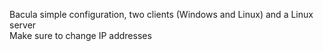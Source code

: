 <p>Bacula simple configuration, two clients (Windows and Linux) and a Linux server<br>
Make sure to change IP addresses</p>
